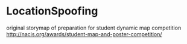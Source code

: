 # LocationSpoofing
original storymap of preparation for student dynamic map competition http://nacis.org/awards/student-map-and-poster-competition/
